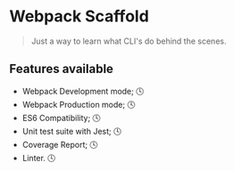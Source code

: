 # Webpack Scaffold

> Just a way to learn what CLI's do behind the scenes.

## Features available

* Webpack Development mode; :clock4:
* Webpack Production mode; :clock4:
* ES6 Compatibility; :clock4:
* Unit test suite with Jest; :clock4:
* Coverage Report; :clock4:
* Linter. :clock4: